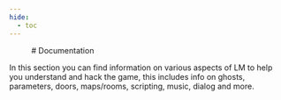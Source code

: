 ```yaml
---
hide:
  - toc
---
```

<figure markdown> 
# Documentation
</figure>
In this section you can find information on various aspects of LM to help you understand and hack the game, this includes info on ghosts, parameters, doors, maps/rooms, scripting, music, dialog and more.

<!-- === "Events"

    - Event List
    - Flags
    - Script Tags
    - BGM List
    - Camera Types
    - Dialog Box Colors
    - Font Colors
    - SFX List

=== "JMP (Jump Tables)"

    ^^Characterinfo / Teidencharacterinfo^^

    - Actor List

    ^^Enemyinfo / Teidenenemyinfo^^

    - Ghost Move Types

    ^^Eventinfo^^

    - EventIf Types

    ^^Furnitureinfo^^

    - Furniture Money
    - Furniture Sheets
    - Furniture Sounds
    - Move Types

    ^^Generatorinfo^^

    - Generator Types

    ^^Itemappeartable / itemfishingtable^^

    ^^Inteminfotable^^

    - Item Types
    
    ^^Iyapootable^^

    ^^Keyinfo / Teidenkeyinfo^^

    ^^Objinfo^^

    - Objects List
    - Candle Types

    ^^Observerinfo / Teidenobserverinfo^^

    - Cond Types
    - Do Types

    ^^Polygoninfo / Soundpolygoninfo^^

    ^^Railinfo^^

    ^^Roominfo^^
    
    - Lv Colors

    ^^Telesa^^

    ^^Treasuretable^^

=== "Maps, Rooms, and Doors"
    - Map & Room List
    - Room Adjacency List
    - Door List
    - Door Loading List
    - Door Models

=== "Parameter Files"
    - CTP Parameters
    - Attack Types
    - Fleeing Types
    - TH Parameters -->
